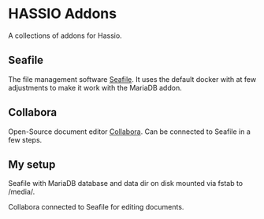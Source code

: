 # HASSIO Addons

A collections of addons for Hassio.

## Seafile

The file management software [Seafile](seafile.com). It uses the default docker with at few adjustments to make it work with the MariaDB addon.

## Collabora

Open-Source document editor [Collabora](https://www.collaboraonline.com/). Can be connected to Seafile in a few steps.

## My setup

Seafile with MariaDB database and data dir on disk mounted via fstab to /media/<name>.

Collabora connected to Seafile for editing documents.

